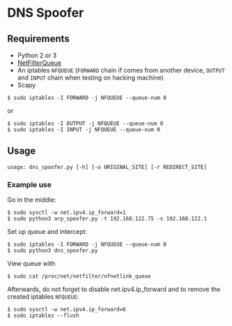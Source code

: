 # DNS Spoofer

## Requirements

* Python 2 or 3
* [NetFilterQueue](https://github.com/oremanj/python-netfilterqueue#installation)
* An iptables `NFQUEUE` (`FORWARD` chain if comes from another device, `OUTPUT` and `INPUT` chain when testing on hacking machine)
* Scapy

```shell
$ sudo iptables -I FORWARD -j NFQUEUE --queue-num 0
```

or

```shell
$ sudo iptables -I OUTPUT -j NFQUEUE --queue-num 0
$ sudo iptables -I INPUT -j NFQUEUE --queue-num 0
```

## Usage

```shell
usage: dns_spoofer.py [-h] [-o ORIGINAL_SITE] [-r REDIRECT_SITE]
```

### Example use

Go in the middle:

```shell
$ sudo sysctl -w net.ipv4.ip_forward=1
$ sudo python3 arp_spoofer.py -t 192.168.122.75 -s 192.168.122.1
```

Set up queue and intercept:

```shell
$ sudo iptables -I FORWARD -j NFQUEUE --queue-num 0
$ sudo python3 dns_spoofer.py                      
```

View queue with

```shell
$ sudo cat /proc/net/netfilter/nfnetlink_queue
```

Afterwards, do not forget to disable net.ipv4.ip_forward and to remove the created iptables `NFQUEUE`:

```shell
$ sudo sysctl -w net.ipv4.ip_forward=0
$ sudo iptables --flush
```